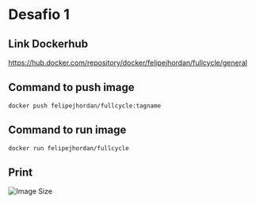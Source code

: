 # Desafio 1 
## Link Dockerhub
https://hub.docker.com/repository/docker/felipejhordan/fullcycle/general
## Command to push image
```
docker push felipejhordan/fullcycle:tagname
```
## Command to run image
```
docker run felipejhordan/fullcycle
```
## Print 
![Image Size](https://github.com/FelipeJhordan/dev-full-cycle-docker-challenge-1/assets/44248690/c879014c-b780-4a4f-a184-5ff2a0caaf1a)
